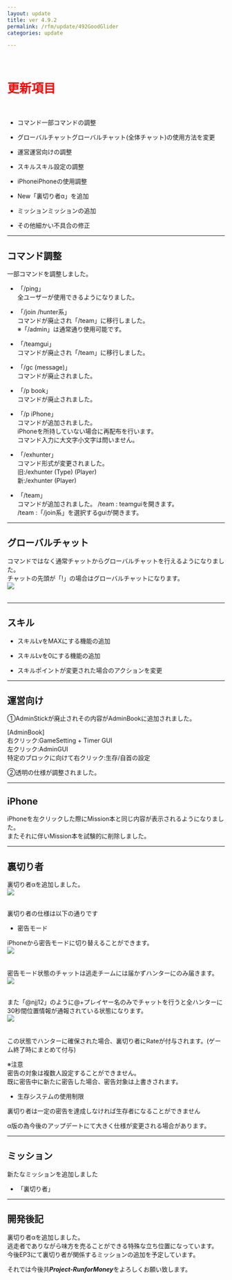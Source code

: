 ```yaml
---
layout: update
title: ver 4.9.2
permalink: /rfm/update/492GoodGlider 
categories: update

---
```

<br>
<h1 id="1"><font color="red">更新項目</font></h1><br>

+ <span class="red-badge">コマンド</span>一部コマンドの調整     

+ <span class="blue-badge">グローバルチャット</span>グローバルチャット(全体チャット)の使用方法を変更   

+ <span class="green-badge">運営</span>運営向けの調整   

+ <span class="green-badge">スキル</span>スキル設定の調整   

+ <span class="blue-badge">iPhone</span>iPhoneの使用調整   

+ <span class="yellow-badge">New</span>「裏切り者α」を追加     

+ <span class="red-badge">ミッション</span>ミッションの追加  

+ <span class="green-badge">その他</span>細かい不具合の修正 

----------------------------------------------------
## コマンド調整    

一部コマンドを調整しました。    

+ 「/ping」  
全ユーザーが使用できるようになりました。

+ 「/join /hunter系」  
コマンドが廃止され「/team」に移行しました。  
※「/admin」は通常通り使用可能です。  

+ 「/teamgui」  
コマンドが廃止され「/team」に移行しました。  

+ 「/gc (message)」  
コマンドが廃止されました。    

+ 「/p book」  
コマンドが廃止されました。  

+ 「/p iPhone」  
コマンドが追加されました。  
iPhoneを所持していない場合に再配布を行います。  
コマンド入力に大文字小文字は問いません。  

+ 「/exhunter」  
コマンド形式が変更されました。  
旧:/exhunter (Type) (Player)  
新:/exhunter (Player)  

+ 「/team」  
コマンドが追加されました。
/team : teamguiを開きます。  
/team <player>:「/join系」を選択するguiが開きます。  

----------------------------------------------------
## グローバルチャット      

コマンドではなく通常チャットからグローバルチャットを行えるようになりました。  
チャットの先頭が「!」の場合はグローバルチャットになります。  
<a><img src="https://web.njj12.net/public/images/rfm/globalchat.png"></a><br><br>

----------------------------------------------------
## スキル      

+ スキルLvをMAXにする機能の追加  

+ スキルLvを0にする機能の追加

+ スキルポイントが変更された場合のアクションを変更    

----------------------------------------------------
## 運営向け      

①AdminStickが廃止されその内容がAdminBookに追加されました。  

[AdminBook]  
右クリック:GameSetting + Timer GUI  
左クリック:AdminGUI  
特定のブロックに向けて右クリック:生存/自首の設定  

②透明の仕様が調整されました。  

----------------------------------------------------
## iPhone      

iPhoneを左クリックした際にMission本と同じ内容が表示されるようになりました。  
またそれに伴いMission本を試験的に削除しました。  


----------------------------------------------------
## 裏切り者  

裏切り者αを追加しました。  
<a><img src="https://web.njj12.net/public/images/rfm/uragiri.png"></a><br><br>

裏切り者の仕様は以下の通りです  

+ 密告モード  

iPhoneから密告モードに切り替えることができます。  
<a><img src="https://web.njj12.net/public/images/rfm/uragui.png"></a><br><br>  
密告モード状態のチャットは逃走チームには届かずハンターにのみ届きます。  
<a><img src="https://web.njj12.net/public/images/rfm/mikkoku.png"></a><br><br>  

また「@njj12」のように@+プレイヤー名のみでチャットを行うと全ハンターに30秒間位置情報が通報されている状態になります。  
<a><img src="https://web.njj12.net/public/images/rfm/urami.png"></a><br><br>  
この状態でハンターに確保された場合、裏切り者にRateが付与されます。(ゲーム終了時にまとめて付与)  

※注意  
密告の対象は複数人設定することができません。  
既に密告中に新たに密告した場合、密告対象は上書きされます。  

+ 生存システムの使用制限  

裏切り者は一定の密告を達成しなければ生存者になることができません  




<p class="alert alert-info">α版の為今後のアップデートにて大きく仕様が変更される場合があります。</p>



----------------------------------------------------
## ミッション  

新たなミッションを追加しました  

+ 「裏切り者」


----------------------------------------------------
## 開発後記  

裏切り者αを追加しました。  
逃走者でありながら味方を売ることができる特殊な立ち位置になっています。
今後EP3にて裏切り者が関係するミッションの追加を予定しています。  




それでは今後共***Project-RunforMoney***をよろしくお願い致します。<br>

